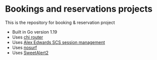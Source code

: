 # Bookings and reservations projects

This is the repository for booking & reservation project

- Built in Go version 1.19
- Uses [chi router](https://github.com/go-chi/chi/v5)
- Uses [Alex Edwards SCS session management](https://github.com/alexedwards/scs/v2)
- Uses [nosurf](https://github.com/justinas/nosurf)
- Uses [SweetAlert2](https://sweetalert2.github.io/)

